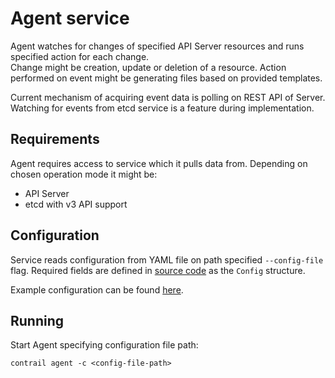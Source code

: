 # Agent service

Agent watches for changes of specified API Server resources and runs specified action for each change.  
Change might be creation, update or deletion of a resource.
Action performed on event might be generating files based on provided templates.

Current mechanism of acquiring event data is polling on REST API of Server.
Watching for events from etcd service is a feature during implementation.

## Requirements

Agent requires access to service which it pulls data from.
Depending on chosen operation mode it might be:
* API Server
* etcd with v3 API support

## Configuration

Service reads configuration from YAML file on path specified `--config-file` flag.
Required fields are defined in [source code](../pkg/agent/agent.go) as the `Config` structure.

Example configuration can be found [here](../integration/agent.yml).  

## Running

Start Agent specifying configuration file path:

	contrail agent -c <config-file-path>
